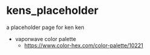 # kens_placeholder
a placeholder page for ken ken

- vaporwave color palette
    - https://www.color-hex.com/color-palette/10221
